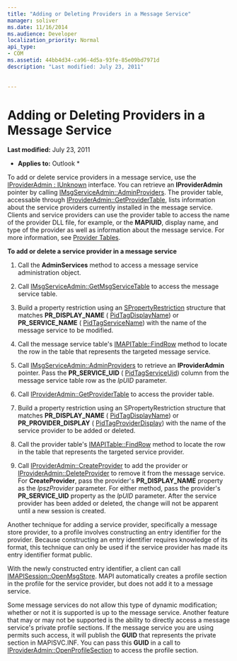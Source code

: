 ```yaml
---
title: "Adding or Deleting Providers in a Message Service"
manager: soliver
ms.date: 11/16/2014
ms.audience: Developer
localization_priority: Normal
api_type:
- COM
ms.assetid: 44bb4d34-ca96-4d5a-93fe-85e09bd7971d
description: "Last modified: July 23, 2011"
 
 
---
```


# Adding or Deleting Providers in a Message Service

 **Last modified:** July 23, 2011 
  
 * **Applies to:** Outlook * 
  
To add or delete service providers in a message service, use the [IProviderAdmin : IUnknown](iprovideradminiunknown.md) interface. You can retrieve an **IProviderAdmin** pointer by calling [IMsgServiceAdmin::AdminProviders](imsgserviceadmin-adminproviders.md). The provider table, accessable through [IProviderAdmin::GetProviderTable](iprovideradmin-getprovidertable.md), lists information about the service providers currently installed in the message service. Clients and service providers can use the provider table to access the name of the provider DLL file, for example, or the **MAPIUID**, display name, and type of the provider as well as information about the message service. For more information, see [Provider Tables](provider-tables.md).
  
 **To add or delete a service provider in a message service**
  
1. Call the **AdminServices** method to access a message service administration object. 
    
2. Call [IMsgServiceAdmin::GetMsgServiceTable](imsgserviceadmin-getmsgservicetable.md) to access the message service table. 
    
3. Build a property restriction using an [SPropertyRestriction](spropertyrestriction.md) structure that matches **PR_DISPLAY_NAME** ( [PidTagDisplayName](pidtagdisplayname-canonical-property.md)) or **PR_SERVICE_NAME** ( [PidTagServiceName](pidtagservicename-canonical-property.md)) with the name of the message service to be modified. 
    
4. Call the message service table's [IMAPITable::FindRow](imapitable-findrow.md) method to locate the row in the table that represents the targeted message service. 
    
5. Call [IMsgServiceAdmin::AdminProviders](imsgserviceadmin-adminproviders.md) to retrieve an **IProviderAdmin** pointer. Pass the **PR_SERVICE_UID** ( [PidTagServiceUid](pidtagserviceuid-canonical-property.md)) column from the message service table row as the  _lpUID_ parameter. 
    
6. Call [IProviderAdmin::GetProviderTable](iprovideradmin-getprovidertable.md) to access the provider table. 
    
7. Build a property restriction using an SPropertyRestriction structure that matches **PR_DISPLAY_NAME** ( [PidTagDisplayName](pidtagdisplayname-canonical-property.md)) or **PR_PROVIDER_DISPLAY** ( [PidTagProviderDisplay](pidtagproviderdisplay-canonical-property.md)) with the name of the service provider to be added or deleted. 
    
8. Call the provider table's [IMAPITable::FindRow](imapitable-findrow.md) method to locate the row in the table that represents the targeted service provider. 
    
9. Call [IProviderAdmin::CreateProvider](iprovideradmin-createprovider.md) to add the provider or [IProviderAdmin::DeleteProvider](iprovideradmin-deleteprovider.md) to remove it from the message service. For **CreateProvider**, pass the provider's **PR_DISPLAY_NAME** property as the  _lpszProvider_ parameter. For either method, pass the provider's **PR_SERVICE_UID** property as the  _lpUID_ parameter. After the service provider has been added or deleted, the change will not be apparent until a new session is created. 
    
Another technique for adding a service provider, specifically a message store provider, to a profile involves constructing an entry identifier for the provider. Because constructing an entry identifier requires knowledge of its format, this technique can only be used if the service provider has made its entry identifier format public. 
  
With the newly constructed entry identifier, a client can call [IMAPISession::OpenMsgStore](imapisession-openmsgstore.md). MAPI automatically creates a profile section in the profile for the service provider, but does not add it to a message service. 
  
Some message services do not allow this type of dynamic modification; whether or not it is supported is up to the message service. Another feature that may or may not be supported is the ability to directly access a message service's private profile sections. If the message service you are using permits such access, it will publish the **GUID** that represents the private section in MAPISVC.INF. You can pass this **GUID** in a call to [IProviderAdmin::OpenProfileSection](iprovideradmin-openprofilesection.md) to access the profile section. 
  

